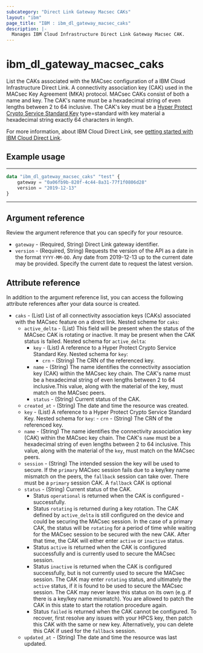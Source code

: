 ```yaml
---
subcategory: "Direct Link Gateway Macsec CAKs"
layout: "ibm"
page_title: "IBM : ibm_dl_gateway_macsec_caks"
description: |-
  Manages IBM Cloud Infrastructure Direct Link Gateway Macsec CAK.
---
```


# ibm_dl_gateway_macsec_caks

List the CAKs associated with the MACsec configuration of a IBM Cloud Infrastructure Direct Link. A connectivity association key (CAK) used in the MACsec Key Agreement (MKA) protocol. MACsec CAKs consist of both a name and key. The CAK's name must be a hexadecimal string of even lengths between 2 to 64 inclusive. The CAK's key must be a [Hyper Protect Crypto Service Standard Key](https://cloud.ibm.com/docs/hs-crypto?topic=hs-crypto-get-started) type=standard with key material a hexadecimal string exactly 64 characters in length.

For more information, about IBM Cloud Direct Link, see [getting started with IBM Cloud Direct Link](https://cloud.ibm.com/docs/dl?topic=dl-get-started-with-ibm-cloud-dl).


## Example usage

---
```terraform
data "ibm_dl_gateway_macsec_caks" "test" {
    gateway = "0a06fb9b-820f-4c44-8a31-77f1f0806d28"
    version = "2019-12-13"
}
```
---
## Argument reference
Review the argument reference that you can specify for your resource. 

- `gateway` - (Required, String) Direct Link gateway identifier.
- `version` - (Required, String) Requests the version of the API as a date in the format `YYYY-MM-DD`. Any date from 2019-12-13 up to the current date may be provided. Specify the current date to request the latest version.


## Attribute reference
In addition to the argument reference list, you can access the following attribute references after your data source is created.

- `caks` - (List) List of all connectivity association keys (CAKs) associated with the MACsec feature on a direct link.
  Nested scheme for `caks`:
    - `active_delta` - (List) This field will be present when the status of the MACsec CAK is rotating or inactive. It may be present when the CAK status is failed.
        Nested schema for `active_delta`:
        - `key` - (List) A reference to a Hyper Protect Crypto Service Standard Key.
            Nested schema for `key`:
            - `crn` - (String) The CRN of the referenced key.
        - `name` - (String) The name identifies the connectivity association key (CAK) within the MACsec key chain. The CAK's name must be a hexadecimal string of even lengths between 2 to 64 inclusive.This value, along with the material of the key, must match on the MACsec peers.
        - `status` - (String) Current status of the CAK.
    - `created_at` - (String) The date and time the resource was created.
    - `key` - (List) A reference to a Hyper Protect Crypto Service Standard Key.
            Nested schema for `key`:
            - `crn` - (String) The CRN of the referenced key.
    - `name` - (String) The name identifies the connectivity association key (CAK) within the MACsec key chain. The CAK's `name` must be a hexadecimal string of even lengths between 2 to 64 inclusive. This value, along with the material of the `key`, must match on the MACsec peers.
    - `session` - (String) The intended session the key will be used to secure. If the `primary` MACsec session fails due to a key/key name mismatch on the peers, the `fallback` session can take over. There must be a `primary` session CAK. A `fallback` CAK is optional
    - `status` - (String) Current status of the CAK.
        - Status `operational` is returned when the CAK is configured - successfully.
        - Status `rotating` is returned during a key rotation. The CAK defined by `active_delta` is still configured on the device and could be securing the MACsec session. In the case of a primary CAK, the status will be `rotating` for a period of time while waiting for the MACsec session to be secured with the new CAK. After that time, the CAK will either enter `active` or `inactive` status.
        - Status `active` is returned when the CAK is configured successfully and is currently used to secure the MACsec session.
        - Status `inactive` is returned when the CAK is configured successfully, but is not currently used to secure the MACsec session. The CAK may enter `rotating` status, and ultimately the `active` status, if it is found to be used to secure the MACsec session. The CAK may never leave this status on its own (e.g. if there is a key/key name mismatch). You are allowed to patch the CAK in this state to start the rotation procedure again.
        - Status `failed` is returned when the CAK cannot be configured. To recover, first resolve any issues with your HPCS key, then patch this CAK with the same or new key. Alternatively, you can delete this CAK if used for the `fallback` session.
    - `updated_at` - (String) The date and time the resource was last updated.

